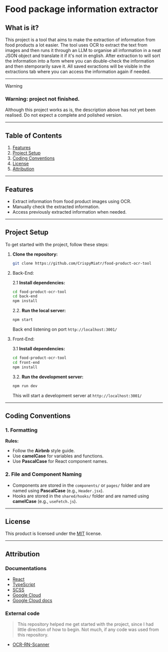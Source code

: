 # Food package information extractor
## What is it?
This project is a tool that aims to make the extraction of information from food products a lot easier. The tool uses OCR to extract the text from images and then runs it through an LLM to organise all information in a neat JSON object and translate it if it's not in english.
After extraction to will sort the information into a form where you can double-check the information and then stemporarily save it. All saved exractions will be visible in the extractions tab where you can access the information again if needed.

---

> [!WARNING] 
> ### Warning: project not finished.
> Although this project works as is, the description above has not yet been realised.
> Do not expect a complete and polished version.

---

## Table of Contents
1. [Features](#features)
2. [Project Setup](#project-setup)
3. [Coding Conventions](#coding-conventions)
4. [License](#license)
5. [Attribution](#attribution)

---

## Features
- Extract information from food product images using OCR.
- Manually check the extracted information.
- Access previously extracted information when needed.

---

## Project Setup

To get started with the project, follow these steps:

1. **Clone the repository:**
   ```bash
   git clone https://github.com/CrispyMiatr/food-product-ocr-tool
   ```

2. Back-End:

    2.1 **Install dependencies:**
   ```bash
   cd food-product-ocr-tool
   cd back-end
   npm install
   ```

    2.2. **Run the local server:**
   ```bash
   npm start
   ```
   Back end listening on port `http://localhost:3001/`

3. Front-End:

    3.1 **Install dependencies:**
   ```bash
   cd food-product-ocr-tool
   cd front-end
   npm install
   ```

    3.2. **Run the development server:**
   ```bash
   npm run dev
   ```
   This will start a development server at `http://localhost:3001/`

---

## Coding Conventions

### 1. **Formatting**
**Rules:**
- Follow the **Airbnb** style guide.
- Use **camelCase** for variables and functions.
- Use **PascalCase** for React component names.

### 2. **File and Component Naming**
- Components are stored in the `components/` or `pages/` folder and are named using **PascalCase** (e.g., `Header.jsx`).
- Hooks are stored in the `shared/hooks/` folder and are named using **camelCase** (e.g., `useFetch.js`).

---

## License
This product is licensed under the [MIT](./LICENSE) license.

---

## Attribution

### Documentations
- [React](https://reactjs.org/)
- [TypeScript](https://www.typescriptlang.org/docs/)
- [SCSS](https://sass-lang.com/documentation/)
- [Google Cloud](https://cloud.google.com/)
- [Google Cloud docs](https://cloud.google.com/docs)

### External code
> This repository helped me get started with the project, since I had little direction of how to begin. Not much, if any code was used from this repository. 
- [OCR-RN-Scanner](https://github.com/GeroWalther/OCR-RN-Scanner)